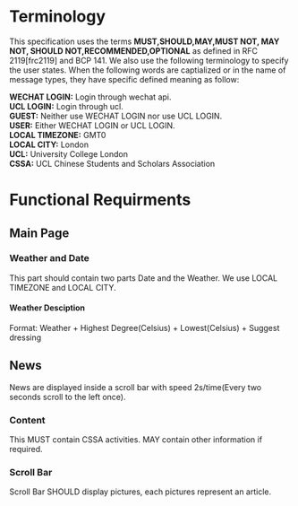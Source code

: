 # Terminology
This specification uses the terms **MUST,SHOULD,MAY,MUST NOT, MAY NOT, SHOULD NOT,RECOMMENDED,OPTIONAL** as defined in RFC 2119[frc2119] and BCP 141. We also use the following terminology to specify the user states. When the following words are captialized or in the name of message types, they have specific defined meaning as follow:

**WECHAT LOGIN:** Login through wechat api.  
**UCL LOGIN:** Login through ucl.  
**GUEST:** Neither use WECHAT LOGIN nor  use UCL LOGIN.  
**USER:** Either WECHAT LOGIN or UCL LOGIN.  
**LOCAL TIMEZONE:** GMT0  
**LOCAL CITY:** London  
**UCL:** University College London  
**CSSA:** UCL Chinese Students and Scholars Association 

# Functional Requirments   
## Main Page  
### Weather and Date  
This part should contain two parts Date and the Weather. We use LOCAL TIMEZONE and LOCAL CITY.
#### Weather Desciption  
Format: Weather + Highest Degree(Celsius) + Lowest(Celsius) + Suggest dressing  

## News  
News are displayed inside a scroll bar with speed 2s/time(Every two seconds scroll to the left once).  
### Content  
This MUST contain CSSA activities. MAY contain other information if required.  
### Scroll Bar   
Scroll Bar SHOULD display pictures, each pictures represent an article.  



